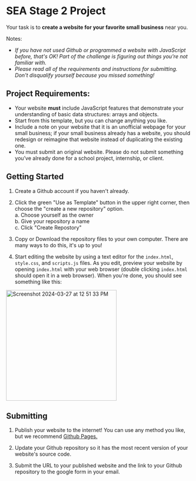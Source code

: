 # SEA Stage 2 Project

Your task is to __create a website for your favorite small business__ near you.

Notes:  
 - *If you have not used Github or programmed a website with JavaScript before, that's OK! Part of the challenge is figuring out things you're not familiar with.*
 - *Please read all of the requirements and instructions for submitting. Don't disqualify yourself because you missed something!*

## Project Requirements:

 - Your website **must** include JavaScript features that demonstrate your understanding of basic data structures: arrays and objects.
 - Start from this template, but you can change anything you like.
 - Include a note on your website that it is an unofficial webpage for your small business; if your small business already has a website, you should redesign or reimagine that website instead of duplicating the existing one.
 - You must submit an original website. Please do not submit something you’ve already done for a school project, internship, or client. 

## Getting Started

1. Create a Github account if you haven't already.

2. Click the green "Use as Template" button in the upper right corner, then choose the "create a new repository" option.  
  a. Choose yourself as the owner  
  b. Give your repository a name  
  c. Click "Create Repostory"  

3. Copy or Download the repository files to your own computer. There are many ways to do this, it's up to you!

4. Start editing the website by using a text editor for the `index.html`, `style.css`, and `scripts.js` files. As you edit, preview your website by opening `index.html` with your web browser (double clicking `index.html` should open it in a web browser). When you're done, you should see something like this:

<img height="300" alt="Screenshot 2024-03-27 at 12 51 33 PM" src="https://github.com/Snap-Engineering-Academy-2023/rn_lab1/assets/7607483/fdd57236-50fe-48ca-956d-d9b4b12db038">

## Submitting

1. Publish your website to the internet! You can use any method you like, but we recommend [Github Pages.](https://docs.github.com/en/pages/getting-started-with-github-pages/creating-a-github-pages-site#creating-your-site)

2. Update your Github repository so it has the most recent version of your website's source code.

3. Submit the URL to your published website and the link to your Github repository to the google form in your email.

